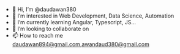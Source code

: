 - 👋 Hi, I’m @daudawan380
- 👀 I’m interested in Web Development, Data Science, Automation 
- 🌱 I’m currently learning Angular, Typescript, JS... 
- 💞️ I’m looking to collaborate on 
- 📫 How to reach me daudawan894@gmail.com,awandaud380@gmail.com

<!---
daudawan380/daudawan380 is a ✨ special ✨ repository because its `README.md` (this file) appears on your GitHub profile.
You can click the Preview link to take a look at your changes.
--->
